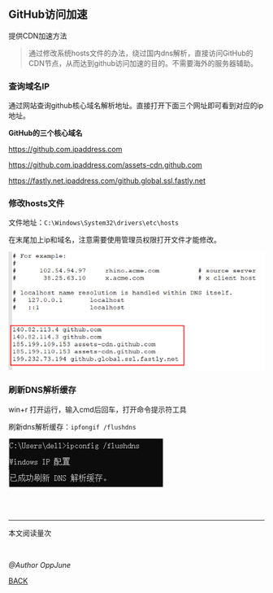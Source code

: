 ## GitHub访问加速

提供CDN加速方法

> 通过修改系统hosts文件的办法，绕过国内dns解析，直接访问GitHub的CDN节点，从而达到github访问加速的目的。不需要海外的服务器辅助。



### 查询域名IP

通过网站查询github核心域名解析地址。直接打开下面三个网址即可看到对应的ip地址。

**GitHub的三个核心域名**

<https://github.com.ipaddress.com>

<https://github.com.ipaddress.com/assets-cdn.github.com>

<https://fastly.net.ipaddress.com/github.global.ssl.fastly.net>



### 修改hosts文件

文件地址：`C:\Windows\System32\drivers\etc\hosts`

在末尾加上ip和域名，注意需要使用管理员权限打开文件才能修改。

 ![1629940963077](github\1.png)



### 刷新DNS解析缓存

win+r 打开运行，输入cmd后回车，打开命令提示符工具

刷新dns解析缓存：`ipfongif /flushdns`

 ![1629941239992](github\2.png)



<br /><br />

------

<script async src="//busuanzi.ibruce.info/busuanzi/2.3/busuanzi.pure.mini.js"></script>
<span id="busuanzi_container_page_pv">本文阅读量<span id="busuanzi_value_site_pv"></span>次</span>

<br />

*@Author OppJune*

[BACK](../README.md)